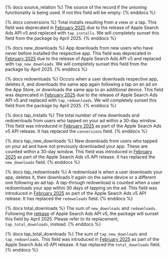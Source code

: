 {% docs source_relation %}
The source of the record if the unioning functionality is being used. If not this field will be empty.
{% enddocs %}

{% docs conversions %}
Total installs resulting from a view or a tap. This field was deprecated in [February 2025](https://fivetran.com/docs/changelog/2025/february-2025#applesearchads) due to the release of Apple Search Ads API v5 and replaced with `tap_installs`.  We will completely sunset this field from the package by April 2025.
{% enddocs %}

{% docs new_downloads %}
App downloads from new users who have never before installed the respective app. This field was deprecated in [February 2025](https://fivetran.com/docs/changelog/2025/february-2025#applesearchads) due to the release of Apple Search Ads API v5 and replaced with `tap_new_downloads`.  We will completely sunset this field from the package by April 2025.
{% enddocs %}

{% docs redownloads %}
Occurs when a user downloads respective app, deletes it, and downloads the same app again following a tap on an ad on the App Store, or downloads the same app to an additional device. This field was deprecated in [February 2025](https://fivetran.com/docs/changelog/2025/february-2025#applesearchads) due to the release of Apple Search Ads API v5 and replaced with `tap_redownloads`.  We will completely sunset this field from the package by April 2025.
{% enddocs %}

{% docs tap_installs %}
The total number of new downloads and redownloads from users who tapped on your ad within a 30-day window. This field was introduced in [February 2025](https://fivetran.com/docs/changelog/2025/february-2025#applesearchads) as part of the Apple Search Ads v5 API release. It has replaced the `conversions` field.
{% enddocs %}

{% docs tap_new_downloads %}
New downloads from users who tapped on your ad and have not previously downloaded your app. These are counted within a 30-day window. This field was introduced in [February 2025](https://fivetran.com/docs/changelog/2025/february-2025#applesearchads) as part of the Apple Search Ads v5 API release. It has replaced the `new_downloads` field.
{% enddocs %}

{% docs tap_redownloads %}
A redownload is when a user downloads your app, deletes it, then downloads it again on the same device or a different one following an ad tap. A tap-through redownload is counted when a user redownloads your app within 30 days of tapping on the ad. This field was introduced in [February 2025](https://fivetran.com/docs/changelog/2025/february-2025#applesearchads) as part of the Apple Search Ads v5 API release. It has replaced the `redownloads` field.
{% enddocs %}

{% docs total_downloads %}
The sum of `new_downloads` and `redownloads`. Following the [release](https://fivetran.com/docs/changelog/2025/february-2025#applesearchads) of Apple Search Ads API v5, the package will sunset this field by April 2025. Please refer to its replacement, `tap_total_downloads`, instead.
{% enddocs %}

{% docs tap_total_downloads %}
The sum of `tap_new_downloads` and `tap_redownloads`. This field was introduced in [February 2025](https://fivetran.com/docs/changelog/2025/february-2025#applesearchads) as part of the Apple Search Ads v5 API release. It has replaced the `total_downloads` field.
{% enddocs %}